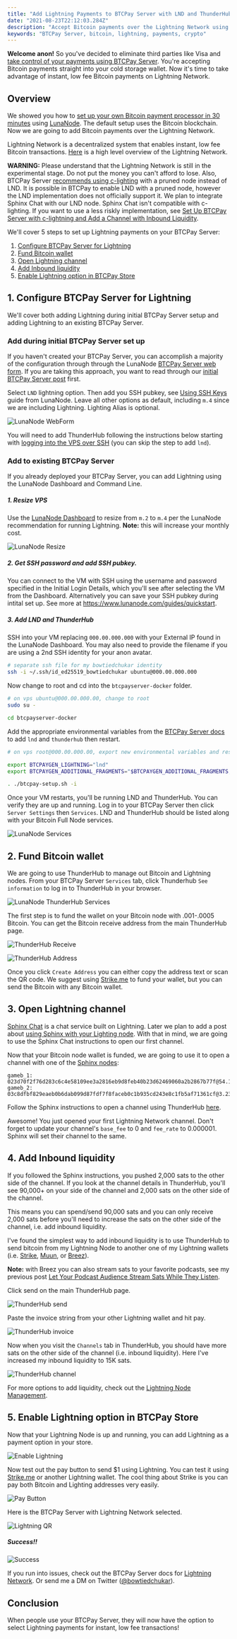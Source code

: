 ```yaml
---
title: "Add Lightning Payments to BTCPay Server with LND and ThunderHub"
date: "2021-08-23T22:12:03.284Z"
description: "Accept Bitcoin payments over the Lightning Network using BTCPay Server. Add LND to BTCPay Server and manage your node with ThunderHub."
keywords: "BTCPay Server, bitcoin, lightning, payments, crypto"
---
```

**Welcome anon!** So you've decided to eliminate third parties like Visa and [take control of your payments using BTCPay Server](https://bowtiedchukar.com/become-your-own-payment-processor/).  You're accepting Bitcoin payments straight into your cold storage wallet.  Now it's time to take advantage of instant, low fee Bitcoin payments on Lightning Network.

## Overview

We showed you how to [set up your own Bitcoin payment processor in 30 minutes](https://bowtiedchukar.com/become-your-own-payment-processor/) using [LunaNode](https://www.lunanode.com/?r=17252).  The default setup uses the Bitcoin blockchain.  Now we are going to add Bitcoin payments over the Lightning Network.

Lightning Network is a decentralized system that enables instant, low fee Bitcoin transactions.  [Here](https://lightning.network/) is a high level overview of the Lightning Network.

**WARNING:**  Please understand that the Lightning Network is still in the experimental stage. Do not put the money you can't afford to lose.  Also, BTCPay Server [recommends using c-lighting](https://docs.btcpayserver.org/FAQ/FAQ-LightningNetwork/#can-i-use-a-pruned-node-with-ln-in-btcpay) with a pruned node instead of LND.  It is possible in BTCPay to enable LND with a pruned node, however the LND implementation does not officially support it.  We plan to integrate Sphinx Chat with our LND node.  Sphinx Chat isn't compatible with c-lighting.  If you want to use a less riskly implementation, see [Set Up BTCPay Server with c-lightning and Add a Channel with Inbound Liquidity](/set-up-btcpay-server-with-c-lightning/).

We'll cover 5 steps to set up Lightning payments on your BTCPay Server:

1. [Configure BTCPay Server for Lightning](/add-lightning-to-btcpay-server/#1-configure-btcpay-server-for-lightning)
2. [Fund Bitcoin wallet](/add-lightning-to-btcpay-server/#2-fund-bitcoin-wallet)
3. [Open Lightning channel](/add-lightning-to-btcpay-server/#3-open-lightning-channel)
4. [Add Inbound liquidity](/add-lightning-to-btcpay-server/#4-add-inbound-liquidity)
5. [Enable Lightning option in BTCPay Store](/add-lightning-to-btcpay-server/#5-enable-lightning-option-in-btcpay-store)


## 1. Configure BTCPay Server for Lightning

We'll cover both adding Lightning during initial BTCPay Server setup and adding Lightning to an existing BTCPay Server.

### Add during initial BTCPay Server set up

If you haven't created your BTCPay Server, you can accomplish a majority of the configuration through through the LunaNode [BTCPay Server web form](https://launchbtcpay.lunanode.com/).  If you are taking this approach, you want to read through our [initial BTCPay Server post](https://bowtiedchukar.com/become-your-own-payment-processor/) first.

Select `LND` lightning option.  Then add you SSH pubkey, see [Using SSH Keys](https://www.lunanode.com/guides/quickstart) guide from LunaNode.  Leave all other options as default, including `m.4` since we are including Lightning.  Lighting Alias is optional.

![LunaNode WebForm](./webform.png)

You will need to add ThunderHub following the instructions below starting with [logging into the VPS over SSH](/add-lightning-to-btcpay-server/#3-add-lnd-and-thunderhub) (you can skip the step to add `lnd`).

### Add to existing BTCPay Server

If you already deployed your BTCPay Server, you can add Lightning using the LunaNode Dashboard and Command Line.

##### 1. Resize VPS

Use the [LunaNode Dashboard](https://dynamic.lunanode.com/panel/) to resize from `m.2` to `m.4` per the LunaNode recommendation for running Lightning.  **Note:** this will increase your monthly cost.

![LunaNode Resize](./resize.png)

##### 2. Get SSH password and add SSH pubkey.

You can connect to the VM with SSH using the username and password specified in the Initial Login Details, which you'll see after selecting the VM from the Dashboard. Alternatively you can save your SSH pubkey during intital set up.  See more at https://www.lunanode.com/guides/quickstart.


##### 3. Add LND and ThunderHub

SSH into your VM replacing `000.00.000.000` with your External IP found in the LunaNode Dashboard.  You may also need to provide the filename if you are using a 2nd SSH identity for your anon avatar.

```bash
# separate ssh file for my bowtiedchukar identity
ssh -i ~/.ssh/id_ed25519_bowtiedchukar ubuntu@000.00.000.000
```

Now change to root and cd into the `btcpayserver-docker` folder.

```bash
# on vps ubuntu@000.00.000.00, change to root
sudo su -

cd btcpayserver-docker
```
Add the appropriate environmental variables from the [BTCPay Server docs](https://docs.btcpayserver.org/Docker/#generated-docker-compose) to add `lnd` and `thunderhub` then restart.

```bash
# on vps root@000.00.000.00, export new environmental variables and restart

export BTCPAYGEN_LIGHTNING="lnd"
export BTCPAYGEN_ADDITIONAL_FRAGMENTS="$BTCPAYGEN_ADDITIONAL_FRAGMENTS;opt-add-thunderhub"

. ./btcpay-setup.sh -i
```

Once your VM restarts, you'll be running LND and ThunderHub.  You can verify they are up and running.  Log in to your BTCPay Server then click `Server Settings` then `Services`.  LND and ThunderHub should be listed along with your Bitcoin Full Node services.

![LunaNode Services](./services.png)

## 2. Fund Bitcoin wallet

We are going to use ThunderHub to manage out Bitcoin and Lightning nodes.  From your BTCPay Server `Services` tab, click Thunderhub `See information` to log in to ThunderHub in your browser.

![LunaNode ThunderHub Services](./thunderhub-service.png)

The first step is to fund the wallet on your Bitcoin node with .001-.0005 Bitcoin.  You can get the Bitcoin receive address from the main ThunderHub page.

![ThunderHub Receive](./thunderhub-receive.png)

![ThunderHub Address](./thunderhub-address.png)

Once you click `Create Address` you can either copy the address text or scan the QR code. We suggest using [Strike.me](https://strike.me/) to fund your wallet, but you can send the Bitcoin with any Bitcoin wallet.

## 3. Open Lightning channel

[Sphinx Chat](https://sphinx.chat/) is a chat service built on Lightning.  Later we plan to add a post about [using Sphinx with your Lighting node](https://github.com/stakwork/sphinx-relay/wiki/Home-node-FAQ).  With that in mind, we are going to use the Sphinx Chat instructions to open our first channel.

Now that your Bitcoin node wallet is funded, we are going to use it to open a
channel with one of the [Sphinx nodes](https://github.com/stakwork/sphinx-relay/wiki/Home-node-FAQ#is-your-node-ready):

```
gameb_1: 023d70f2f76d283c6c4e58109ee3a2816eb9d8feb40b23d62469060a2b2867b77f@54.159.193.149:9735
gameb_2: 03c8dfbf829eaeb0b6dab099d87fdf7f8faceb0c1b935cd243e8c1fb5af71361cf@3.234.251.85:9735
```

Follow the Sphinx instructions to open a channel using ThunderHub [here](https://github.com/stakwork/sphinx-relay/wiki/Open-a-channel-with-Thunderhub).

Awesome!  You just opened your first Lightning Network channel. Don't forget to
update your channel's `base_fee` to 0 and `fee_rate` to 0.000001.  Sphinx will set
their channel to the same.

## 4. Add Inbound liquidity

If you followed the Sphinx instructions, you pushed 2,000 sats to the other side of the channel.  If you look at the channel details in ThunderHub, you'll see 90,000+ on your side of the channel and 2,000 sats on the other side of the channel.

This means you can spend/send 90,000 sats and you can only receive 2,000 sats before you'll need to increase the sats on the other side of the channel, i.e. add inbound liquidity.

I've found the simplest way to add inbound liquidity is to use ThunderHub to send bitcoin from my Lightning Node to another one of my Lightning wallets (i.e. [Strike](https://strike.me/), [Muun](https://muun.com/), or [Breez](https://breez.technology/)).

**Note:** with Breez you can also stream sats to your favorite podcasts, see my previous post [Let Your Podcast Audience Stream Sats While They Listen](https://bowtiedchukar.com/setup-your-podcast-to-stream-sats/).

Click send on the main ThunderHub page.

![ThunderHub send](./thunderhub-send.png)

Paste the invoice string from your other Lightning wallet and hit pay.

![ThunderHub invoice](./thunderhub-invoice.png)


Now when you visit the `Channels` tab in ThunderHub, you should have more sats on the other side of the channel (i.e. inbound liquidity).  Here I've increased my inbound liquidity to 15K sats.

![ThunderHub channel](./thunderhub-channel.png)

For more options to add liquidity, check out the [Lightning Node Management](https://www.lightningnode.info/createinboundliquidity).


## 5. Enable Lightning option in BTCPay Store

Now that your Lightning Node is up and running, you can add Lightning as a payment option in your store.

![Enable Lightning](./enable-lightning.png)

Now test out the pay button to send $1 using Lightning. You can test it using [Strike.me](https://strike.me/) or another Lightning wallet.  The cool thing about Strike is you can pay both Bitcoin and Lighting addresses very easily.

![Pay Button](./paybutton.png)

Here is the BTCPay Server with Lightning Network selected.

![Lightning QR](./qr.png)

##### Success!!

![Success](./success.png)

If you run into issues, check out the BTCPay Server docs for [Lightning Network](https://docs.btcpayserver.org/LightningNetwork/). Or send me a DM on Twitter ([@bowtiedchukar](https://twitter.com/bowtiedchukar)).

## Conclusion

When people use your BTCPay Server, they will now have the option to select Lightning payments for instant, low fee transactions!
